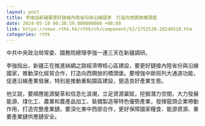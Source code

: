 ```yaml
---
layout: post
title: 李強指新疆要更好鏈接內陸省份與沿線國家　打造向西開放橋頭堡
date: 2024-05-10 00:30:59.000000000 +08:00
link: https://news.rthk.hk/rthk/ch/component/k2/1752530-20240510.htm
categories: rthk
---
```


中共中央政治局常委、國務院總理李強一連三天在新疆調研。

李強指出，新疆正在推進絲綢之路經濟帶核心區建設，要更好鏈接內陸省份與沿線國家，推動深化經貿合作，打造向西開放的橋頭堡。要增強中歐班列大通道功能，促進沿線產業發展，特別是推動重點園區建設，營造良好產業生態。

他又說，要順應能源變革和信息化浪潮，立足資源稟賦，挖掘潛力空間，大力發展能源、煤化工、農業和農產品加工、裝備製造等特色優勢產業，發揮龍頭企業帶動作用，打造完整產業鏈。要深化東中西部合作，更好保障國家糧食、能源資源、重要產業鏈供應鏈安全。
